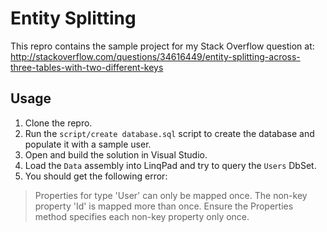 # Entity Splitting

This repro contains the sample project for my Stack Overflow question at:
http://stackoverflow.com/questions/34616449/entity-splitting-across-three-tables-with-two-different-keys

## Usage

1. Clone the repro.
2. Run the `script/create database.sql` script to create the database and populate it with a sample user.
3. Open and build the solution in Visual Studio.
4. Load the `Data` assembly into LinqPad and try to query the `Users` DbSet.
5. You should get the following error:

> Properties for type 'User' can only be mapped once. The non-key property 'Id' is mapped more than once. Ensure the Properties method specifies each non-key property only once.

